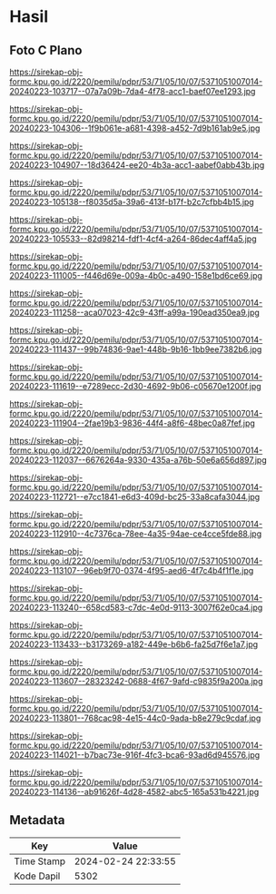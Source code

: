 # Hasil

## Foto C Plano

https://sirekap-obj-formc.kpu.go.id/2220/pemilu/pdpr/53/71/05/10/07/5371051007014-20240223-103717--07a7a09b-7da4-4f78-acc1-baef07ee1293.jpg

https://sirekap-obj-formc.kpu.go.id/2220/pemilu/pdpr/53/71/05/10/07/5371051007014-20240223-104306--1f9b061e-a681-4398-a452-7d9b161ab9e5.jpg

https://sirekap-obj-formc.kpu.go.id/2220/pemilu/pdpr/53/71/05/10/07/5371051007014-20240223-104907--18d36424-ee20-4b3a-acc1-aabef0abb43b.jpg

https://sirekap-obj-formc.kpu.go.id/2220/pemilu/pdpr/53/71/05/10/07/5371051007014-20240223-105138--f8035d5a-39a6-413f-b17f-b2c7cfbb4b15.jpg

https://sirekap-obj-formc.kpu.go.id/2220/pemilu/pdpr/53/71/05/10/07/5371051007014-20240223-105533--82d98214-fdf1-4cf4-a264-86dec4aff4a5.jpg

https://sirekap-obj-formc.kpu.go.id/2220/pemilu/pdpr/53/71/05/10/07/5371051007014-20240223-111005--f446d69e-009a-4b0c-a490-158e1bd6ce69.jpg

https://sirekap-obj-formc.kpu.go.id/2220/pemilu/pdpr/53/71/05/10/07/5371051007014-20240223-111258--aca07023-42c9-43ff-a99a-190ead350ea9.jpg

https://sirekap-obj-formc.kpu.go.id/2220/pemilu/pdpr/53/71/05/10/07/5371051007014-20240223-111437--99b74836-9ae1-448b-9b16-1bb9ee7382b6.jpg

https://sirekap-obj-formc.kpu.go.id/2220/pemilu/pdpr/53/71/05/10/07/5371051007014-20240223-111619--e7289ecc-2d30-4692-9b06-c05670e1200f.jpg

https://sirekap-obj-formc.kpu.go.id/2220/pemilu/pdpr/53/71/05/10/07/5371051007014-20240223-111904--2fae19b3-9836-44f4-a8f6-48bec0a87fef.jpg

https://sirekap-obj-formc.kpu.go.id/2220/pemilu/pdpr/53/71/05/10/07/5371051007014-20240223-112037--6676264a-9330-435a-a76b-50e6a656d897.jpg

https://sirekap-obj-formc.kpu.go.id/2220/pemilu/pdpr/53/71/05/10/07/5371051007014-20240223-112721--e7cc1841-e6d3-409d-bc25-33a8cafa3044.jpg

https://sirekap-obj-formc.kpu.go.id/2220/pemilu/pdpr/53/71/05/10/07/5371051007014-20240223-112910--4c7376ca-78ee-4a35-94ae-ce4cce5fde88.jpg

https://sirekap-obj-formc.kpu.go.id/2220/pemilu/pdpr/53/71/05/10/07/5371051007014-20240223-113107--96eb9f70-0374-4f95-aed6-4f7c4b4f1f1e.jpg

https://sirekap-obj-formc.kpu.go.id/2220/pemilu/pdpr/53/71/05/10/07/5371051007014-20240223-113240--658cd583-c7dc-4e0d-9113-3007f62e0ca4.jpg

https://sirekap-obj-formc.kpu.go.id/2220/pemilu/pdpr/53/71/05/10/07/5371051007014-20240223-113433--b3173269-a182-449e-b6b6-fa25d7f6e1a7.jpg

https://sirekap-obj-formc.kpu.go.id/2220/pemilu/pdpr/53/71/05/10/07/5371051007014-20240223-113607--28323242-0688-4f67-9afd-c9835f9a200a.jpg

https://sirekap-obj-formc.kpu.go.id/2220/pemilu/pdpr/53/71/05/10/07/5371051007014-20240223-113801--768cac98-4e15-44c0-9ada-b8e279c9cdaf.jpg

https://sirekap-obj-formc.kpu.go.id/2220/pemilu/pdpr/53/71/05/10/07/5371051007014-20240223-114021--b7bac73e-916f-4fc3-bca6-93ad6d945576.jpg

https://sirekap-obj-formc.kpu.go.id/2220/pemilu/pdpr/53/71/05/10/07/5371051007014-20240223-114136--ab91626f-4d28-4582-abc5-165a531b4221.jpg


## Metadata

| Key        | Value               |
| ---------- | ------------------- |
| Time Stamp | 2024-02-24 22:33:55 |
| Kode Dapil | 5302                |



